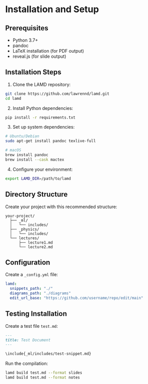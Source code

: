 # Installation and Setup

## Prerequisites

- Python 3.7+
- pandoc
- LaTeX installation (for PDF output)
- reveal.js (for slide output)

## Installation Steps

1. Clone the LAMD repository:
```bash
git clone https://github.com/lawrennd/lamd.git
cd lamd
```

2. Install Python dependencies:
```bash
pip install -r requirements.txt
```

3. Set up system dependencies:
```bash
# Ubuntu/Debian
sudo apt-get install pandoc texlive-full

# macOS
brew install pandoc
brew install --cask mactex
```

4. Configure your environment:
```bash
export LAMD_DIR=/path/to/lamd
```

## Directory Structure

Create your project with this recommended structure:
```
your-project/
  ├── _ml/
  │   └── includes/
  ├── _physics/
  │   └── includes/
  └── lectures/
      ├── lecture1.md
      └── lecture2.md
```

## Configuration

Create a `_config.yml` file:
```yaml
lamd:
  snippets_path: "./"
  diagrams_path: "./diagrams"
  edit_url_base: "https://github.com/username/repo/edit/main"
```

## Testing Installation

Create a test file `test.md`:
```markdown
---
title: Test Document
---

\include{_ml/includes/test-snippet.md}
```

Run the compilation:
```bash
lamd build test.md --format slides
lamd build test.md --format notes
```
